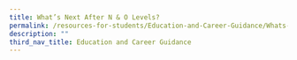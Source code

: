 ```yaml
---
title: What’s Next After N & O Levels?
permalink: /resources-for-students/Education-and-Career-Guidance/Whats-Next-After-N-and-O-Levels/permalink
description: ""
third_nav_title: Education and Career Guidance
---
```

